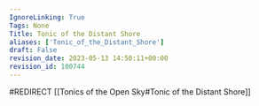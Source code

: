 ```yaml
---
IgnoreLinking: True
Tags: None
Title: Tonic of the Distant Shore
aliases: ['Tonic_of_the_Distant_Shore']
draft: False
revision_date: 2023-05-13 14:50:11+00:00
revision_id: 100744
---
```


#REDIRECT [[Tonics of the Open Sky#Tonic of the Distant Shore]]